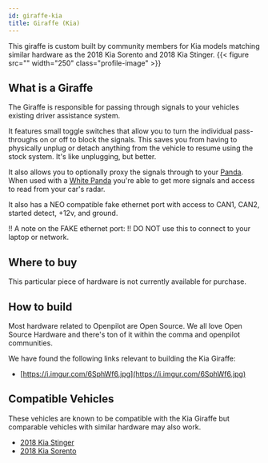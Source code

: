 ```yaml
---
id: giraffe-kia
title: Giraffe (Kia)
---
```


This giraffe is custom built by community members for Kia models matching similar hardware as the 2018 Kia Sorento and 2018 Kia Stinger.
{{< figure src="" width="250" class="profile-image" >}}

## What is a Giraffe
The Giraffe is responsible for passing through signals to your vehicles existing driver assistance system. 

It features small toggle switches that allow you to turn the individual pass-throughs on or off to block the signals.  This saves you from having to physically unplug or detach anything from the vehicle to resume using the stock system. It&#x27;s like unplugging, but better. 

It also allows you to optionally proxy the signals through to your [Panda](/hardware/panda/).  When used with a [White Panda](/hardware/panda/panda-white/) you&#x27;re able to get more signals and access to read from your car&#x27;s radar.

It also has a NEO compatible fake ethernet port with access to CAN1, CAN2, started detect, +12v, and ground.

!! A note on the FAKE ethernet port:
!! DO NOT use this to connect to your laptop or network.


## Where to buy

This particular piece of hardware is not currently available for purchase.

## How to build

Most hardware related to Openpilot are Open Source.
We all love Open Source Hardware and there's ton of it within the comma and openpilot communities.

We have found the following links relevant to building the Kia Giraffe:

* [https://i.imgur.com/6SphWf6.jpg](https://i.imgur.com/6SphWf6.jpg)

## Compatible Vehicles

These vehicles are known to be compatible with the Kia Giraffe but comparable vehicles with similar hardware may also work.

* [2018 Kia Stinger](./kia/giraffe-kia/2018-kia-stinger.md)
* [2018 Kia Sorento](./kia/giraffe-kia/2018-kia-sorento.md)


